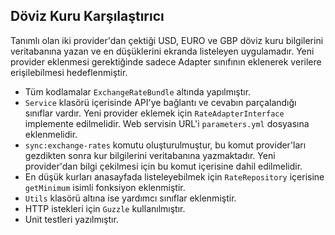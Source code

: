 ## Döviz Kuru Karşılaştırıcı
Tanımlı olan iki provider'dan çektiği USD, EURO ve GBP döviz kuru bilgilerini veritabanına yazan ve en düşüklerini ekranda listeleyen uygulamadır. Yeni provider eklenmesi gerektiğinde sadece Adapter sınıfının eklenerek verilere erişilebilmesi hedeflenmiştir.

- Tüm kodlamalar `ExchangeRateBundle` altında yapılmıştır.
- `Service` klasörü içerisinde API'ye bağlantı ve cevabın parçalandığı sınıflar vardır. Yeni provider eklemek için `RateAdapterInterface` implemente edilmelidir. Web servisin URL'i `parameters.yml` dosyasına eklenmelidir.
- `sync:exchange-rates` komutu oluşturulmuştur, bu komut provider'ları gezdikten sonra kur bilgilerini veritabanına yazmaktadır. Yeni provider'dan bilgi çekilmesi için bu komut içerisine dahil edilmelidir.
- En düşük kurları anasayfada listeleyebilmek için `RateRepository` içerisine `getMinimum` isimli fonksiyon eklenmiştir.
- `Utils` klasörü altına ise yardımcı sınıflar eklenmiştir.
- HTTP istekleri için `Guzzle` kullanılmıştır.
- Unit testleri yazılmıştır.